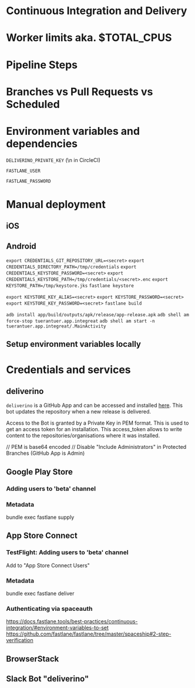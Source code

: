 # Continuous Integration and Delivery

# Worker limits aka. $TOTAL_CPUS

# Pipeline Steps

# Branches vs Pull Requests vs Scheduled


# Environment variables and dependencies

`DELIVERINO_PRIVATE_KEY` (\n in CircleCI)

`FASTLANE_USER`

`FASTLANE_PASSWORD`

# Manual deployment

## iOS

## Android

`export CREDENTIALS_GIT_REPOSITORY_URL=<secret>`
`export CREDENTIALS_DIRECTORY_PATH=/tmp/credentials`
`export CREDENTIALS_KEYSTORE_PASSWORD=<secret>`
`export CREDENTIALS_KEYSTORE_PATH=/tmp/credentials/<secret>.enc`
`export KEYSTORE_PATH=/tmp/keystore.jks`
`fastlane keystore`

`export KEYSTORE_KEY_ALIAS=<secret>`
`export KEYSTORE_PASSWORD=<secret>`
`export KEYSTORE_KEY_PASSWORD=<secret>`
`fastlane build`

`adb install app/build/outputs/apk/release/app-release.apk`
`adb shell am force-stop tuerantuer.app.integreat`
`adb shell am start -n tuerantuer.app.integreat/.MainActivity`

## Setup environment variables locally

# Credentials and services

## deliverino

`deliverino` is a GitHub App and can be accessed and installed [here](https://github.com/apps/deliverino). This bot updates the repository when a new release is delivered.

Access to the Bot is granted by a Private Key in PEM format. This is used to get an access token for an installation. This access_token allows to write content to the repositories/organisations where it was installed.

// PEM is base64 encoded
// Disable "Include Administrators" in Protected Branches (GitHub App is Admin)


## Google Play Store

### Adding users to 'beta' channel

### Metadata

bundle exec fastlane supply

## App Store Connect

### TestFlight: Adding users to 'beta' channel

Add to "App Store Connect Users"

### Metadata

bundle exec fastlane deliver

### Authenticating via spaceauth
https://docs.fastlane.tools/best-practices/continuous-integration/#environment-variables-to-set
https://github.com/fastlane/fastlane/tree/master/spaceship#2-step-verification

## BrowserStack



## Slack Bot "deliverino"
